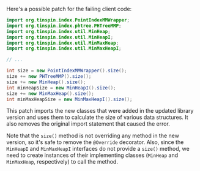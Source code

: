 Here's a possible patch for the failing client code:
```java
import org.tinspin.index.PointIndexMMWrapper;
import org.tinspin.index.phtree.PHTreeMMP;
import org.tinspin.index.util.MinHeap;
import org.tinspin.index.util.MinHeapI;
import org.tinspin.index.util.MinMaxHeap;
import org.tinspin.index.util.MinMaxHeapI;

// ...

int size = new PointIndexMMWrapper().size();
size += new PHTreeMMP().size();
size += new MinHeap().size();
int minHeapSize = new MinHeapI().size();
size += new MinMaxHeap().size();
int minMaxHeapSize = new MinMaxHeapI().size();
```
This patch imports the new classes that were added in the updated library version and uses them to calculate the size of various data structures. It also removes the original import statement that caused the error.

Note that the `size()` method is not overriding any method in the new version, so it's safe to remove the `@Override` decorator. Also, since the `MinHeapI` and `MinMaxHeapI` interfaces do not provide a `size()` method, we need to create instances of their implementing classes (`MinHeap` and `MinMaxHeap`, respectively) to call the method.